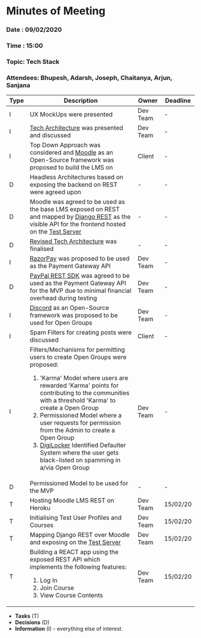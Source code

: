 # Minutes of Meeting
 
### Date : 09/02/2020
### Time : 15:00
### Topic: Tech Stack
### Attendees: Bhupesh, Adarsh, Joseph, Chaitanya, Arjun, Sanjana


Type | Description | Owner | Deadline
---- | ----------- | ----- | --------
I    | UX MockUps were presented |Dev Team | -
I    | [Tech Architecture](../../diagrams/TECH_ARCHITECTURE.png) was presented and discussed|Dev Team | -
I    | Top Down Approach was considered and [Moodle](https://moodle.org/) as an Open-Source framework was proposed to build the LMS on | Client | -
D    | Headless Architectures based on exposing the backend on REST were agreed upon  | - | -
D    | Moodle was agreed to be used as the base LMS exposed on REST and mapped by [Django REST](https://www.django-rest-framework.org/) as the visible API for the frontend hosted on the [Test Server](http://inhobi.herokuapp.com/) | - | -
D    | [Revised Tech Architecture](../../diagrams/TECH_ARCHITECTURE_REVN1.png) was finalised| - | -
I    | [RazorPay](https://razorpay.com/) was proposed to be used as the Payment Gateway API| Dev Team | -
D    | [PayPal REST SDK](https://developer.paypal.com/docs/api/rest-sdks/) was agreed to be used as the Payment Gateway API for the MVP due to minimal financial overhead during testing| Dev Team | -
I    | [Discord](https://discordapp.com/developers/docs/intro) as an Open-Source framework was proposed to be used for Open Groups| Dev Team | -
I    | Spam Filters for creating posts were discussed| Client | -
I    | Filters/Mechanisms for permitting users to create Open Groups were proposed:<ol><li>'Karma' Model where users are rewarded 'Karma' points for contributing to the communities with a threshold 'Karma' to create a Open Group</li><li>Permissioned Model where a user requests for permission from the Admin to create a Open Group</li><li>[DigiLocker](https://digilocker.gov.in/) Identified Defaulter System where the user gets black-listed on spamming in a/via Open Group| Dev Team | -
D    | Permissioned Model to be used for the MVP | - | -
T    | Hosting Moodle LMS REST on Heroku | Dev Team | 15/02/20
T    | Initialising Test User Profiles and Courses | Dev Team | 15/02/20
T    | Mapping Django REST over Moodle and exposing on the [Test Server](http://inhobi.herokuapp.com/) | Dev Team | 15/02/20
T    | Building a REACT app using the exposed REST API which implements the following features: <ol><li>Log In</li><li>Join Course</li><li>View Course Contents</li></ol> | Dev Team | 15/02/20



* **Tasks** (T)
* **Decisions** (D)
* **Information** (I) - everything else of interest.
